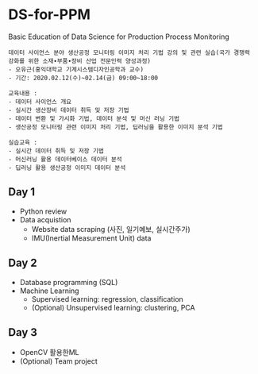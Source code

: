 # DS-for-PPM
Basic Education of Data Science for Production Process Monitoring
```
데이터 사이언스 분야 생산공정 모니터링 이미지 처리 기법 강의 및 관련 실습(국가 경쟁력 강화를 위한 소재∙부품∙장비 산업 전문인력 양성과정)
- 오유근(홍익대학교 기계시스템디자인공학과 교수)
- 기간: 2020.02.12(수)~02.14(금) 09:00~18:00

교육내용 :
- 데이터 사이언스 개요
- 실시간 생산장비 데이터 취득 및 저장 기법
- 데이터 변환 및 가시화 기법, 데이터 분석 및 머신 러닝 기법
- 생산공정 모니터링 관련 이미지 처리 기법, 딥러닝을 활용한 이미지 분석 기법
 
실습교육 :
- 실시간 데이터 취득 및 저장 기법
- 머신러닝 활용 데이터베이스 데이터 분석
- 딥러닝 활용 생산공정 이미지 데이터 분석
```
## Day 1
- Python review
- Data acquistion
    - Website data scraping (사진, 일기예보, 실시간주가)
    - IMU(Inertial Measurement Unit) data

## Day 2
- Database programming (SQL)
- Machine Learning
    - Supervised learning: regression, classification
    - (Optional) Unsupervised learning: clustering, PCA

## Day 3
- OpenCV 활용한ML
- (Optional) Team project

